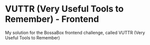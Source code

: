 # VUTTR (Very Useful Tools to Remember) - Frontend
My solution for the BossaBox frontend challenge, called VUTTR (Very Useful Tools to Remember)
